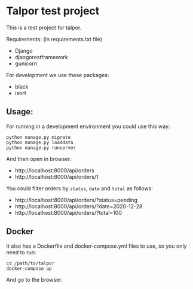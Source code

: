 # Talpor test project

This is a test project for talpor.

Requirements: (in requirements.txt file)

- Django
- djangorestframework
- gunicorn

For development we use these packages:

- black
- isort

## Usage:

For running in a development environment you could use this way:

```
python manage.py migrate
python manage.py loaddata
python manage.py runserver
```

And then open in browser:

- http://localhost:8000/api/orders
- http://localhost:8000/api/orders/1

You could filter orders by `status`, `date` and `total` as follows:


- http://localhost:8000/api/orders/?status=pending
- http://localhost:8000/api/orders/?date=2020-12-28
- http://localhost:8000/api/orders/?total=100

## Docker

It also has a Dockerfile and docker-compose.yml files to use, so you only need to run:

```
cd /path/to/talpor
docker-compose up
```

And go to the browser.


